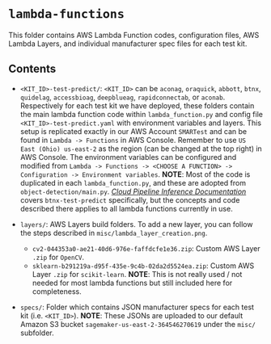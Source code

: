 # `lambda-functions`

This folder contains AWS Lambda Function codes, configuration files, AWS Lambda Layers, and individual manufacturer spec files for each test kit.

## Contents

* `<KIT_ID>-test-predict/`: `<KIT_ID>` can be `aconag`, `oraquick`, `abbott`, `btnx`, `quidelag`, `accessbioag`, `deepblueag`, `rapidconnectab`, or `aconab`. Respectively for each test kit we have deployed, these folders contain the main lambda function code within `lambda_function.py` and config file `<KIT_ID>-test-predict.yaml` with environment variables and layers. This setup is replicated exactly in our AWS Account `SMARTest` and can be found in `Lambda -> Functions` in AWS Console. Remember to use `US East (Ohio) us-east-2` as the region (can be changed at the top right) in AWS Console. The environment variables can be configured and modified from `Lambda -> Functions -> <CHOOSE A FUNCTION> -> Configuration -> Environment variables`. **NOTE**: Most of the code is duplicated in each `lambda_function.py`, and these are adopted from `object-detection/main.py`. [*Cloud Pipeline Inference Documentation*](https://docs.google.com/document/d/1Lj-oPvLd338PodmBPKz50tBA_p9gLbAnB81T9-gMYDA/edit?usp=sharing) covers `btnx-test-predict` specifically, but the concepts and code described there applies to all lambda functions currently in use.

* `layers/`: AWS Layers build folders. To add a new layer, you can follow the steps described in `misc/lambda_layer_creation.png`.
	* `cv2-044353a0-ae21-40d6-976e-faffdcfe1e36.zip`: Custom AWS Layer `.zip` for `OpenCV`.
	* `sklearn-b291219a-d95f-435e-9c4b-02da2d5524ea.zip`: Custom AWS Layer `.zip` for `scikit-learn`. **NOTE**: This is not really used / not needed for most lambda functions but still included here for completeness.

* `specs/`: Folder which contains JSON manufacturer specs for each test kit (i.e. `<KIT_ID>`). **NOTE**: These JSONs are uploaded to our default Amazon S3 bucket `sagemaker-us-east-2-364546270619` under the `misc/` subfolder.